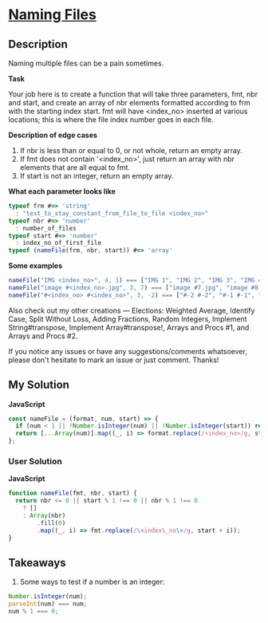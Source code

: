 # [Naming Files](https://www.codewars.com/kata/5829994cd04efd4373000468)

## Description

Naming multiple files can be a pain sometimes.

**Task**

Your job here is to create a function that will take three parameters, fmt, nbr and start, and create an array of nbr elements formatted according to frm with the starting index start. fmt will have <index_no> inserted at various locations; this is where the file index number goes in each file.

**Description of edge cases**

1. If nbr is less than or equal to 0, or not whole, return an empty array.
2. If fmt does not contain '<index_no>', just return an array with nbr elements that are all equal to fmt.
3. If start is not an integer, return an empty array.

**What each parameter looks like**

```js
typeof frm #=> 'string'
  : "text_to_stay_constant_from_file_to_file <index_no>"
typeof nbr #=> 'number'
  : number_of_files
typeof start #=> 'number'
  : index_no_of_first_file
typeof (nameFile(frm, nbr, start)) #=> 'array'
```

**Some examples**

```js
nameFile("IMG <index_no>", 4, 1) === ["IMG 1", "IMG 2", "IMG 3", "IMG 4"])
nameFile("image #<index_no>.jpg", 3, 7) === ["image #7.jpg", "image #8.jpg", "image #9.jpg"]
nameFile("#<index_no> #<index_no>", 3, -2) === ["#-2 #-2", "#-1 #-1", "#0 #0"]
```

Also check out my other creations — Elections: Weighted Average, Identify Case, Split Without Loss, Adding Fractions, Random Integers, Implement String#transpose, Implement Array#transpose!, Arrays and Procs #1, and Arrays and Procs #2.

If you notice any issues or have any suggestions/comments whatsoever, please don't hesitate to mark an issue or just comment. Thanks!

## My Solution

**JavaScript**

```js
const nameFile = (format, num, start) => {
  if (num < 1 || !Number.isInteger(num) || !Number.isInteger(start)) return [];
  return [...Array(num)].map((_, i) => format.replace(/<index_no>/g, start + i));
};
```

### User Solution

**JavaScript**

```js
function nameFile(fmt, nbr, start) {
  return nbr <= 0 || start % 1 !== 0 || nbr % 1 !== 0
    ? []
    : Array(nbr)
        .fill(0)
        .map((_, i) => fmt.replace(/\<index\_no\>/g, start + i));
}
```

## Takeaways

1. Some ways to test if a number is an integer:

```js
Number.isInteger(num);
parseInt(num) === num;
num % 1 === 0;
```
